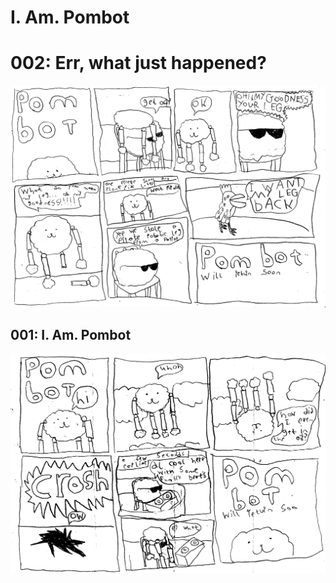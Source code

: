 # I. Am. Pombot

# 002: Err, what just happened?

![#1](/img/pombot_002.png)

## 001: I. Am. Pombot

![#1](/img/pombot_001.png)

